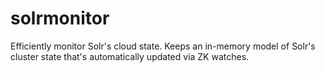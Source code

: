 # solrmonitor

Efficiently monitor Solr's cloud state.  Keeps an in-memory model of Solr's cluster state that's automatically
updated via ZK watches.
